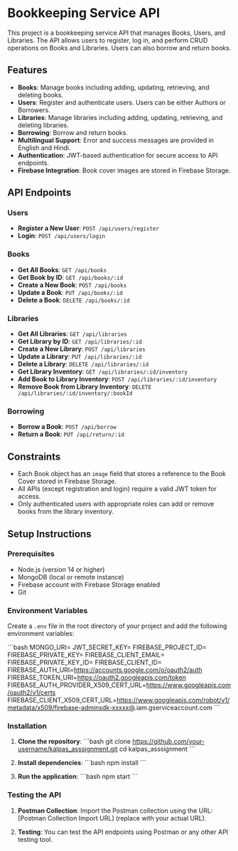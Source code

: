 
# Bookkeeping Service API

This project is a bookkeeping service API that manages Books, Users, and Libraries. The API allows users to register, log in, and perform CRUD operations on Books and Libraries. Users can also borrow and return books.

## Features

- **Books**: Manage books including adding, updating, retrieving, and deleting books.
- **Users**: Register and authenticate users. Users can be either Authors or Borrowers.
- **Libraries**: Manage libraries including adding, updating, retrieving, and deleting libraries.
- **Borrowing**: Borrow and return books.
- **Multilingual Support**: Error and success messages are provided in English and Hindi.
- **Authentication**: JWT-based authentication for secure access to API endpoints.
- **Firebase Integration**: Book cover images are stored in Firebase Storage.

## API Endpoints

### Users

- **Register a New User**: `POST /api/users/register`
- **Login**: `POST /api/users/login`

### Books

- **Get All Books**: `GET /api/books`
- **Get Book by ID**: `GET /api/books/:id`
- **Create a New Book**: `POST /api/books`
- **Update a Book**: `PUT /api/books/:id`
- **Delete a Book**: `DELETE /api/books/:id`

### Libraries

- **Get All Libraries**: `GET /api/libraries`
- **Get Library by ID**: `GET /api/libraries/:id`
- **Create a New Library**: `POST /api/libraries`
- **Update a Library**: `PUT /api/libraries/:id`
- **Delete a Library**: `DELETE /api/libraries/:id`
- **Get Library Inventory**: `GET /api/libraries/:id/inventory`
- **Add Book to Library Inventory**: `POST /api/libraries/:id/inventory`
- **Remove Book from Library Inventory**: `DELETE /api/libraries/:id/inventory/:bookId`

### Borrowing

- **Borrow a Book**: `POST /api/borrow`
- **Return a Book**: `PUT /api/return/:id`

## Constraints

- Each Book object has an `image` field that stores a reference to the Book Cover stored in Firebase Storage.
- All APIs (except registration and login) require a valid JWT token for access.
- Only authenticated users with appropriate roles can add or remove books from the library inventory.

## Setup Instructions

### Prerequisites

- Node.js (version 14 or higher)
- MongoDB (local or remote instance)
- Firebase account with Firebase Storage enabled
- Git

### Environment Variables

Create a `.env` file in the root directory of your project and add the following environment variables:

\`\`\`bash
MONGO_URI=<Your MongoDB Connection String>
JWT_SECRET_KEY=<Your JWT Secret Key>
FIREBASE_PROJECT_ID=<Your Firebase Project ID>
FIREBASE_PRIVATE_KEY=<Your Firebase Private Key>
FIREBASE_CLIENT_EMAIL=<Your Firebase Client Email>
FIREBASE_PRIVATE_KEY_ID=<Your Firebase Private Key ID>
FIREBASE_CLIENT_ID=<Your Firebase Client ID>
FIREBASE_AUTH_URI=https://accounts.google.com/o/oauth2/auth
FIREBASE_TOKEN_URI=https://oauth2.googleapis.com/token
FIREBASE_AUTH_PROVIDER_X509_CERT_URL=https://www.googleapis.com/oauth2/v1/certs
FIREBASE_CLIENT_X509_CERT_URL=https://www.googleapis.com/robot/v1/metadata/x509/firebase-adminsdk-xxxxx@<Your Firebase Project ID>.iam.gserviceaccount.com
\`\`\`

### Installation

1. **Clone the repository**:
   \`\`\`bash
   git clone https://github.com/your-username/kalpas_asssignment.git
   cd kalpas_asssignment
   \`\`\`

2. **Install dependencies**:
   \`\`\`bash
   npm install
   \`\`\`

3. **Run the application**:
   \`\`\`bash
   npm start
   \`\`\`

### Testing the API

1. **Postman Collection**: Import the Postman collection using the URL: [Postman Collection Import URL] (replace with your actual URL).

2. **Testing**: You can test the API endpoints using Postman or any other API testing tool.



